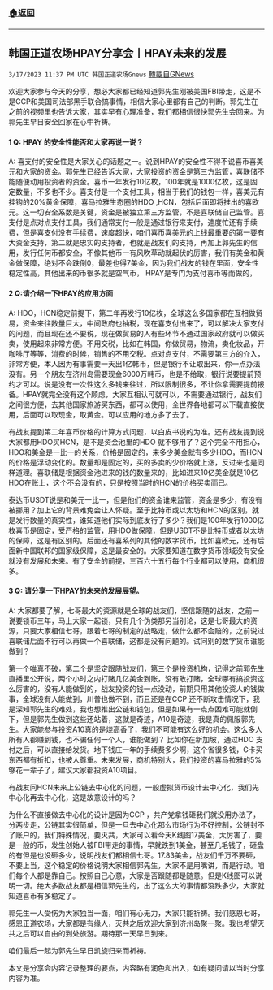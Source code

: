 ###  [:house:返回](README.md)
---


## 韩国正道农场HPAY分享会丨HPAY未来的发展
`3/17/2023 11:37 PM UTC 韩国正道农场Gnews` [轉載自GNews](https://gnews.org/articles/1023921)

欢迎大家参与今天的分享，想必大家都已经知道郭先生刚被美国FBI带走，这是不是CCP和美国司法部黑手联合搞事情，相信大家心里都有自己的判断。郭先生在之前的视频里也告诉大家，其实早有心理准备，我们都相信很快郭先生会回来。为郭先生早日安全回家在心中祈祷。

#### 1 Q: HPAY 的安全性能否和大家再说一说？

A: 喜支付的安全性是大家关心的话题之一。说到HPAY的安全性不得不说喜币喜美元和大家的资金。郭先生已经告诉大家，大家投资的资金是第三方监管，喜联储不能随便动用投资者的资金。喜币一年发行10亿枚，100年就是1000亿枚，这是固定数量，不多也不少。喜支付是一个支付工具，相当于我们的钱包一样，喜美元有挂钩的20%黄金保障，喜马拉雅生态圈的HDO ,HCN，包括后面即将推出的喜欧元。这一切安全系数是关键，资金是被独立第三方监管，不是喜联储自己监管。喜支付是点对点支付工具，我们通常支付一般是通过银行来支付，速度忙还有手续费，但是喜支付没有手续费，速度超快，咱们喜币喜美元的上线最重要的第一要有大资金支持，第二就是忠实的支持者，也就是战友们的支持，再加上郭先生的信用，发行任何币都安全，不像其他币一有风吹草动就起伏的厉害，我们有美金和黄金做保障，绝对不会跌倒0，最差也得7美金，因为我们战友的钱在里面，安全性稳定性高，其他出来的币很多就是空气币， HPAY是专门为支付喜币等而做的，

#### 2 Q:请介绍一下HPAY的应用方面

A: HDO，HCN稳定前提下，第二年再发行10亿枚，全球这么多国家都在互相做贸易，资金来往数量巨大，中间政府也抽税，现在喜支付出来了，可以解决大家支付的问题，而且现在还不要税，现在做贸易的人有些环节不通过国家政府就可以做买卖，使用起来非常方便。不用交税，比如在韩国，你做贸易，物流，卖化妆品，开咖啡厅等等，消费的时候，销售的不用交税。点对点支付，不需要第三方的介入，非常方便，本人因为有事需要一天出1亿韩币，但是银行不让取出来，你一点办法没有。另一个朋友在济州岛需要现金6000万韩币，也是不给取，银行说要提前预约才可以。说是没有一次性这么多钱来往过，所以限制很多，不让你拿需要提前报备。HPAY就完全没有这个顾虑，大家互相认可就可以，不需要通过银行，战友们之间很方便，去其他国家旅游买东西，都可以使用，全世界各地都可以下载直接使用，后面可以取现金，取黄金。可以应用的地方多了去了。

有战友提到第二年喜币价格的计算方式问题，以白皮书说的为准。还有战友提到说大家都用HDO买HCN，是不是资金池里的HDO 就不够用了？这个完全不用担心，HDO和美金是一比一的关系，价格是固定的，来多少美金就有多少HDO，而HCN的价格是浮动变化的。数量却是固定的，买的多卖的少价格就上涨，反过来也是同样道理。喜联储是根据资金池进来的钱的数量来的，比如进来10亿美金就是10亿HDO在账上，这个不会没有的，只是按照当时的HCN的价格买卖而已。

泰达币USDT说是和美元一比一，但是他们的资金谁来监管，资金是多少，有没有被挪用？加上它的背景难免会让人怀疑。至于比特币或以太坊和HCN的区别，就是发行数量的真实性，谁知道他们实际到底发行了多少？我们是100年发行1000亿枚喜币是固定，受严格的监管，用HDO做保障，但是USDT不是比特币或者以太坊的保障，这是有区别的。后面还有喜系列的其他的数字货币，比如喜欧元，还有后面新中国联邦的国家级保障，这是最安全的。大家要知道在数字货币领域没有安全就没有发展和未来。有了安全的前提，三百六十五行每个行业都可以使用，商机很多。

#### 3 Q: 请分享一下HPAY的未来的发展展望。

A: 大家都要了解，七哥最大的资源就是全球的战友们，坚信跟随的战友，之前一说要锁币三年，马上大家一起锁，只有几个伪类那另当别论，这是七哥最大的资源，只要大家相信七哥，跟着七哥的制定的战略走，做什么都不会赔的，之前说过喜联储后面不行可以再做一个喜联储，这都是没有问题的。试问别的数字货币谁能做到？

第一个唯真不破，第二个是坚定跟随战友们，第三个是投资机构，记得之前郭先生直播里公开说，两个小时之内打赌几亿美金到账，没有敢打赌，全球哪有搞投资这么厉害的，没有人能做到的，战友投资的钱一点没动，前期只用其他投资人的钱做事，全球没有人能做到，川普也做不到，而且还是在CCP 还不断攻击情况下，我是深知郭先生的难处，我也想推出公链和钱包，但是如果有一点点困难可能就倒下，但是郭先生做到这些还站着，这就是奇迹，A10是奇迹，我是真的佩服郭先生。大家能参与投资A10真的是烧高香了，我们不可能有这么好的机会。这么多人所有人都赚到钱，也不骗任何一个人，谁能做到？ 比如你在新加坡，通过HDO 支付之后，可以直接给发货。地下钱庄一年的手续费多少啊，这个省很多钱，G卡买东西都有折扣，也被人尊重。未来发展，商机特别大，我们投资的喜马拉雅的5%够花一辈子了，建议大家都投资A10项目。

有战友问HCN未来上公链去中心化的问题，一般虚拟货币设计去中心化，我们先中心化再去中心化，这是故意设计的吗？

为什么不直接做去中心化的设计是因为CCP ，共产党拿钱砸我们就没用办法了，分两步走，公链其实很简单，但是一旦去中心化那么市场行为不好控制，公链封不了账户的，我们特殊情况，要灭共，大家可以看今天K线图17美金，太厉害了，要是一般的币，发生创始人被FBI带走的事情，早就跌到1美金，甚至几毛钱了，砸盘的有但是也没砸多少，说明战友们都相信七哥。17.83美金，战友们千万不要砸，不要上当，这个稳定的价格说明大家相信郭先生，大家不是用嘴讲，而是行动。咱们每个人都是靠自己。按照自己心意，大家是否跟随都是随意。但是K线图可以说明一切。绝大多数战友都是相信郭先生的，出了这么大的事情都没跌多少，大家就知道喜币有多稳定了。

郭先生一人受伤为大家独当一面，咱们有心无力，大家只能祈祷。我们感恩七哥，感恩正道农场，大家都是有缘人，灭共之后欢迎大家到济州岛聚一聚。我也希望灭共之后可以自由的到处旅游。期待那一天早日到来。

咱们最后一起为郭先生早日凯旋归来而祈祷。

本文是分享会内容记录整理的要点，内容略有润色和出入，如有疑问请以当时分享内容为准。
